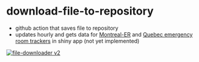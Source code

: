 # download-file-to-repository
* github action that saves file to repository 
* updates hourly and gets data for <a href = "https://github.com/jlomako/Montreal-ER">Montreal-ER</a> and <a href="https://github.com/jlomako/quebec-emergency-rooms">Quebec emergency room trackers</a> in shiny app (not yet implemented)

[![file-downloader v2](https://github.com/jlomako/download-file-to-repository/actions/workflows/file-downloaderV2.yml/badge.svg)](https://github.com/jlomako/download-file-to-repository/actions/workflows/file-downloaderV2.yml)
